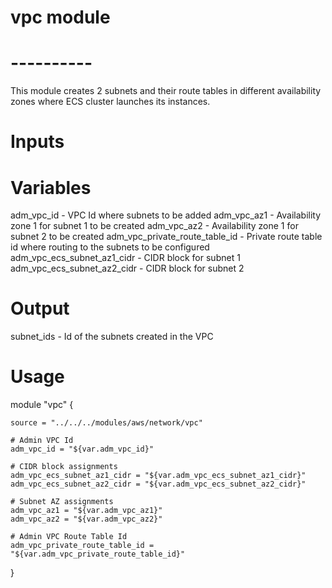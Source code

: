# vpc module
# ----------

This module creates 2 subnets and their route tables in different availability zones where ECS cluster launches its instances.

# Inputs

# Variables

adm_vpc_id  - VPC Id where subnets to be added
adm_vpc_az1 - Availability zone 1 for subnet 1 to be created
adm_vpc_az2 - Availability zone 1 for subnet 2 to be created
adm_vpc_private_route_table_id - Private route table id where routing to the subnets to be configured
adm_vpc_ecs_subnet_az1_cidr - CIDR block for subnet 1
adm_vpc_ecs_subnet_az2_cidr - CIDR block for subnet 2

# Output

subnet_ids - Id of the subnets created in the VPC

# Usage

module "vpc" {

	source = "../../../modules/aws/network/vpc"

	# Admin VPC Id
	adm_vpc_id = "${var.adm_vpc_id}"

	# CIDR block assignments
	adm_vpc_ecs_subnet_az1_cidr = "${var.adm_vpc_ecs_subnet_az1_cidr}"
	adm_vpc_ecs_subnet_az2_cidr = "${var.adm_vpc_ecs_subnet_az2_cidr}"

	# Subnet AZ assignments
	adm_vpc_az1 = "${var.adm_vpc_az1}"
	adm_vpc_az2 = "${var.adm_vpc_az2}"

	# Admin VPC Route Table Id
	adm_vpc_private_route_table_id = "${var.adm_vpc_private_route_table_id}"

}